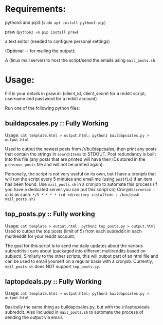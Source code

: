 # Requirements:
   python3 and pip3 (`sudo apt install python3-pip`)
   
   praw (`python3 -m pip install praw`)
   
   a text editor (needed to configure personal settings)

   (Optional -- for mailing the output):
   
   A (linux mail server) to host the script/send the emails using `mail_posts.sh`

# Usage:
Fill in your details in praw.ini (client_id, client_secret for a reddit script; username and password for a reddit account)

Run one of the following python files:

## buildapcsales.py :: Fully Working
Usage: `cat template.html > output.html; python3 buildapcsales.py > output.html`

Used to output the newest posts from /r/buildapcsales, then print any posts that contain the strings in `searchItems` to STDOUT.
Post redundancy is built into this file (any posts that are printed will have their IDs stored in the `previous_posts` file and will not be printed again).

Personally, the script is not very useful on its own, but I have a cronjob that will run the script every 5 minutes and email me (using `postfix`) if an item has been found.
Use `mail_posts.sh` in a cronjob to automate this process (if you have a dedicated server you can put this script on)
Cronjob (`crontab -e`) is as such: `*/5 * * * * (cd <directory installed> ; /bin/bash mail_posts.sh)`

## top_posts.py :: Fully working
Usage: `cat template > output.html; python3 top_posts.py > output.html`
Used to output the top posts (limit of 5) from each subreddit in each multireddit for your reddit account.

The goal for this script is to send me daily updates about the various subreddits I care about (packaged into different multireddits based on subject).
Similarly to the other scripts, this will output part of an html file and can be used to email yourself on a regular basis with a cronjob.
Currently, `mail_posts.sh` does NOT support `top_posts.py`.

## laptopdeals.py :: Fully Working
Usage: `cat template.html > output.html; python3 buildapcsales.py > output.html`

Basically the same thing as buildapcsales.py, but with the /r/laptopdeals subreddit.
Also included in `mail_posts.sh` to automate the process of sending the output via email.
